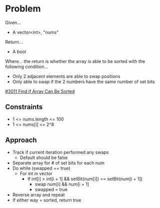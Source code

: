 
# Problem
Given...
- A vector\<int>, "nums"

Return...
- A bool

Where...
the return is whether the array is able to be sorted with the following 
condition...
- Only 2 adjacent elements are able to swap positions
- Only able to swap if the 2 numbers have the same number of set bits

[#3011 Find if Array Can Be Sorted](https://leetcode.com/problems/find-if-array-can-be-sorted/description/)

## Constraints
- 1 <= nums.length <= 100
- 1 <= nums\[i] <= 2^8

## Approach
- Track if current iteration performed any swaps
    - Default should be false
- Separate array for # of set bits for each num
- Do while \(swapped == true)
    - For int in vector
        - If int\[i] > int\[i + 1] && setBit\(num\[i]) == setBit\(num\[i + 1])
            - swap num\[i] && num\[i + 1]
            - swapped = true
- Reverse array and repeat
- If either way = sorted, return true
